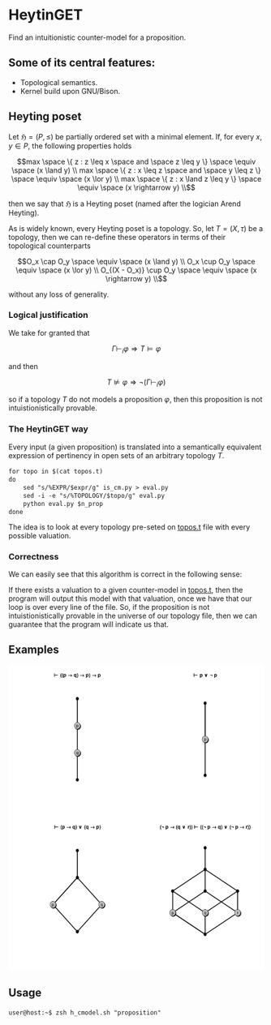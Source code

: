 # HeytinGET

Find an intuitionistic counter-model for a proposition.

## Some of its central features:
- Topological semantics.
- Kernel build upon GNU/Bison.

## Heyting poset

Let $`\mathfrak{H} = (P, \leq)`$ be partially ordered set with a minimal element. If, for every $`x,y \in P`$, the following properties holds

```math
max \space \{ z : z \leq x \space and \space z \leq y \} \space \equiv \space (x \land y) \\
max \space \{ z : x \leq z \space and \space y \leq z \} \space \equiv \space (x \lor y) \\
max \space \{ z : x \land z \leq y \}  \space \equiv \space (x \rightarrow y) \\
```

then we say that $`\mathfrak{H}`$ is a Heyting poset (named after the logician Arend Heyting).

As is widely known, every Heyting poset is a topology. So, let $`T = (X, \tau)`$ be a topology, then we can re-define these operators in terms of their topological counterparts 

```math
O_x \cap O_y \space \equiv \space (x \land y) \\
O_x \cup O_y \space \equiv \space (x \lor y) \\
O_{(X - O_x)} \cup O_y  \space \equiv \space (x \rightarrow y) \\
```

without any loss of generality.

### Logical justification

We take for granted that

```math
\Gamma \vdash_i \varphi \Rightarrow T \models \varphi
```

and then

```math
T \nvDash \varphi \Rightarrow \neg (\Gamma \vdash_i \varphi)
```

so if a topology $`T`$ do not models a proposition $`\varphi`$, then this proposition is not intuistionistically provable.

### The HeytinGET way

Every input (a given proposition) is translated into a semantically equivalent expression of pertinency in open sets of an arbitrary topology $`T`$.

```shell
for topo in $(cat topos.t)
do
	sed "s/%EXPR/$expr/g" is_cm.py > eval.py
	sed -i -e "s/%TOPOLOGY/$topo/g" eval.py 
	python eval.py $n_prop
done
```

The idea is to look at every topology pre-seted on [topos.t](topos.t) file with every possible valuation.

### Correctness

We can easily see that this algorithm is correct in the following sense: 

If there exists a valuation to a given counter-model in [topos.t](topos.t), then the program will output this model with that valuation, once we have that our loop is over every line of the file. So, if the proposition is not intuistionistically provable in the universe of our topology file, then we can guarantee that the program will indicate us that.

## Examples

<div align="center">

![Image description](examples.png)

</div>

## Usage

```console
user@host:~$ zsh h_cmodel.sh "proposition"
```
